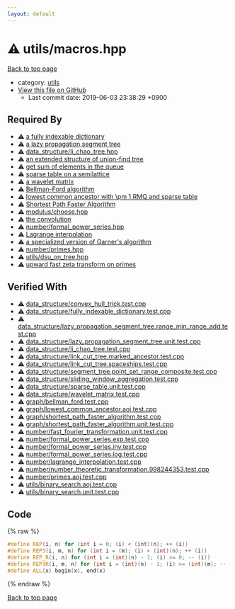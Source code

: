 ```yaml
---
layout: default
---
```


<!-- mathjax config similar to math.stackexchange -->
<script type="text/javascript" async
  src="https://cdnjs.cloudflare.com/ajax/libs/mathjax/2.7.5/MathJax.js?config=TeX-MML-AM_CHTML">
</script>
<script type="text/x-mathjax-config">
  MathJax.Hub.Config({
    TeX: { equationNumbers: { autoNumber: "AMS" }},
    tex2jax: {
      inlineMath: [ ['$','$'] ],
      processEscapes: true
    },
    "HTML-CSS": { matchFontHeight: false },
    displayAlign: "left",
    displayIndent: "2em"
  });
</script>

<script type="text/javascript" src="https://cdnjs.cloudflare.com/ajax/libs/jquery/3.4.1/jquery.min.js"></script>
<script src="https://cdn.jsdelivr.net/npm/jquery-balloon-js@1.1.2/jquery.balloon.min.js" integrity="sha256-ZEYs9VrgAeNuPvs15E39OsyOJaIkXEEt10fzxJ20+2I=" crossorigin="anonymous"></script>
<script type="text/javascript" src="../../assets/js/copy-button.js"></script>
<link rel="stylesheet" href="../../assets/css/copy-button.css" />


# :warning: utils/macros.hpp
<a href="../../index.html">Back to top page</a>

* category: <a href="../../index.html#2b3583e6e17721c54496bd04e57a0c15">utils</a>
* <a href="{{ site.github.repository_url }}/blob/master/utils/macros.hpp">View this file on GitHub</a>
    - Last commit date: 2019-06-03 23:38:29 +0900




## Required By
* :warning: <a href="../data_structure/fully_indexable_dictionary.hpp.html">a fully indexable dictionary</a>
* :warning: <a href="../data_structure/lazy_propagation_segment_tree.hpp.html">a lazy propagation segment tree</a>
* :warning: <a href="../data_structure/li_chao_tree.hpp.html">data_structure/li_chao_tree.hpp</a>
* :warning: <a href="../data_structure/link_cut_tree.hpp.html">an extended structure of union-find tree</a>
* :warning: <a href="../data_structure/sliding_window_aggregation.hpp.html">get sum of elements in the queue</a>
* :warning: <a href="../data_structure/sparse_table.hpp.html">sparse table on a semilattice</a>
* :warning: <a href="../data_structure/wavelet_matrix.hpp.html">a wavelet matrix</a>
* :warning: <a href="../graph/bellman_ford.hpp.html">Bellman-Ford algorithm</a>
* :warning: <a href="../graph/lowest_common_ancestor.hpp.html">lowest common ancestor with \pm 1 RMQ and sparse table</a>
* :warning: <a href="../graph/shortest_path_faster_algorithm.hpp.html">Shortest Path Faster Algorithm</a>
* :warning: <a href="../modulus/choose.hpp.html">modulus/choose.hpp</a>
* :warning: <a href="../number/fast_fourier_transformation.hpp.html">the convolution</a>
* :warning: <a href="../number/formal_power_series.hpp.html">number/formal_power_series.hpp</a>
* :warning: <a href="../number/lagrange_interpolation.hpp.html">Lagrange interpolation</a>
* :warning: <a href="../number/number_theoretic_transformation.hpp.html">a specialized version of Garner's algorithm</a>
* :warning: <a href="../number/primes.hpp.html">number/primes.hpp</a>
* :warning: <a href="dsu_on_tree.hpp.html">utils/dsu_on_tree.hpp</a>
* :warning: <a href="fast_zeta_transform.hpp.html">upward fast zeta transform on primes</a>


## Verified With
* :warning: <a href="../../verify/data_structure/convex_hull_trick.test.cpp.html">data_structure/convex_hull_trick.test.cpp</a>
* :warning: <a href="../../verify/data_structure/fully_indexable_dictionary.test.cpp.html">data_structure/fully_indexable_dictionary.test.cpp</a>
* :warning: <a href="../../verify/data_structure/lazy_propagation_segment_tree.range_min_range_add.test.cpp.html">data_structure/lazy_propagation_segment_tree.range_min_range_add.test.cpp</a>
* :warning: <a href="../../verify/data_structure/lazy_propagation_segment_tree.unit.test.cpp.html">data_structure/lazy_propagation_segment_tree.unit.test.cpp</a>
* :warning: <a href="../../verify/data_structure/li_chao_tree.test.cpp.html">data_structure/li_chao_tree.test.cpp</a>
* :warning: <a href="../../verify/data_structure/link_cut_tree.marked_ancestor.test.cpp.html">data_structure/link_cut_tree.marked_ancestor.test.cpp</a>
* :warning: <a href="../../verify/data_structure/link_cut_tree.spaceships.test.cpp.html">data_structure/link_cut_tree.spaceships.test.cpp</a>
* :warning: <a href="../../verify/data_structure/segment_tree.point_set_range_composite.test.cpp.html">data_structure/segment_tree.point_set_range_composite.test.cpp</a>
* :warning: <a href="../../verify/data_structure/sliding_window_aggregation.test.cpp.html">data_structure/sliding_window_aggregation.test.cpp</a>
* :warning: <a href="../../verify/data_structure/sparse_table.unit.test.cpp.html">data_structure/sparse_table.unit.test.cpp</a>
* :warning: <a href="../../verify/data_structure/wavelet_matrix.test.cpp.html">data_structure/wavelet_matrix.test.cpp</a>
* :warning: <a href="../../verify/graph/bellman_ford.test.cpp.html">graph/bellman_ford.test.cpp</a>
* :warning: <a href="../../verify/graph/lowest_common_ancestor.aoj.test.cpp.html">graph/lowest_common_ancestor.aoj.test.cpp</a>
* :warning: <a href="../../verify/graph/shortest_path_faster_algorithm.test.cpp.html">graph/shortest_path_faster_algorithm.test.cpp</a>
* :warning: <a href="../../verify/graph/shortest_path_faster_algorithm.unit.test.cpp.html">graph/shortest_path_faster_algorithm.unit.test.cpp</a>
* :warning: <a href="../../verify/number/fast_fourier_transformation.unit.test.cpp.html">number/fast_fourier_transformation.unit.test.cpp</a>
* :warning: <a href="../../verify/number/formal_power_series.exp.test.cpp.html">number/formal_power_series.exp.test.cpp</a>
* :warning: <a href="../../verify/number/formal_power_series.inv.test.cpp.html">number/formal_power_series.inv.test.cpp</a>
* :warning: <a href="../../verify/number/formal_power_series.log.test.cpp.html">number/formal_power_series.log.test.cpp</a>
* :warning: <a href="../../verify/number/lagrange_interpolation.test.cpp.html">number/lagrange_interpolation.test.cpp</a>
* :warning: <a href="../../verify/number/number_theoretic_transformation.998244353.test.cpp.html">number/number_theoretic_transformation.998244353.test.cpp</a>
* :warning: <a href="../../verify/number/primes.aoj.test.cpp.html">number/primes.aoj.test.cpp</a>
* :warning: <a href="../../verify/utils/binary_search.aoj.test.cpp.html">utils/binary_search.aoj.test.cpp</a>
* :warning: <a href="../../verify/utils/binary_search.unit.test.cpp.html">utils/binary_search.unit.test.cpp</a>


## Code
{% raw %}
```cpp
#define REP(i, n) for (int i = 0; (i) < (int)(n); ++ (i))
#define REP3(i, m, n) for (int i = (m); (i) < (int)(n); ++ (i))
#define REP_R(i, n) for (int i = (int)(n) - 1; (i) >= 0; -- (i))
#define REP3R(i, m, n) for (int i = (int)(n) - 1; (i) >= (int)(m); -- (i))
#define ALL(x) begin(x), end(x)

```
{% endraw %}

<a href="../../index.html">Back to top page</a>


